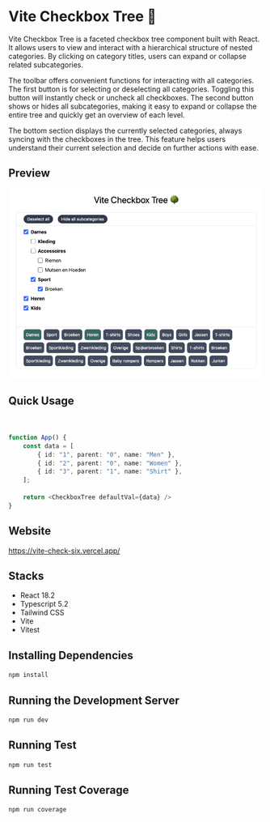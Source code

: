# Vite Checkbox Tree 🌳

Vite Checkbox Tree is a faceted checkbox tree component built with React. It allows users to view and interact with a hierarchical structure of nested categories. By clicking on category titles, users can expand or collapse related subcategories.

The toolbar offers convenient functions for interacting with all categories. The first button is for selecting or deselecting all categories. Toggling this button will instantly check or uncheck all checkboxes. The second button shows or hides all subcategories, making it easy to expand or collapse the entire tree and quickly get an overview of each level.

The bottom section displays the currently selected categories, always syncing with the checkboxes in the tree. This feature helps users understand their current selection and decide on further actions with ease.

## Preview

[![Preview](https://github.com/hengleeyi/vite-check/blob/main/preview.png?raw=true)](http://github.com/hengleeyi/fredex/)



## Quick Usage

```Typescript


function App() {
    const data = [
        { id: "1", parent: "0", name: "Men" },
        { id: "2", parent: "0", name: "Women" },
        { id: "3", parent: "1", name: "Shirt" },
    ];
    
    return <CheckboxTree defaultVal={data} />
}
```

## Website

https://vite-check-six.vercel.app/

## Stacks
- React 18.2
- Typescript 5.2
- Tailwind CSS
- Vite
- Vitest

## Installing Dependencies

```bash
npm install
```

## Running the Development Server

```bash
npm run dev
```

## Running Test
```bash
npm run test
```

## Running Test Coverage
```bash
npm run coverage
```
